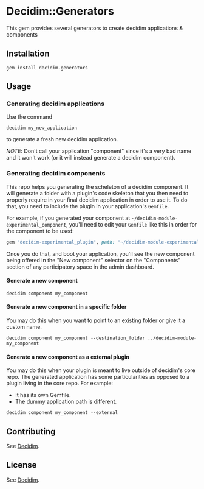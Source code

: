 # Decidim::Generators

This gem provides several generators to create decidim applications & components

## Installation

```console
gem install decidim-generators
```

## Usage

### Generating decidim applications

Use the command

```console
decidim my_new_application
```

to generate a fresh new decidim application.

_NOTE_: Don't call your application "component" since it's a very bad name and
it won't work (or it will instead generate a decidim component).

### Generating decidim components

This repo helps you generating the scheleton of a decidim component. It will
generate a folder with a plugin's code skeleton that you then need to properly
require in your final decidim application in order to use it. To do that, you
need to include the plugin in your application's `Gemfile`.

For example, if you generated your component at
`~/decidim-module-experimental_component`, you'll need to edit your `Gemfile` like
this in order for the component to be used:

```ruby
gem "decidim-experimental_plugin", path: "~/decidim-module-experimental_plugin"
```

Once you do that, and boot your application, you'll see the new component being
offered in the "New component" selector on the "Components" section of any
participatory space in the admin dashboard.

#### Generate a new component

```console
decidim component my_component
```

#### Generate a new component in a specific folder

You may do this when you want to point to an existing folder or give it a custom
name.

```console
decidim component my_component --destination_folder ../decidim-module-my_component
```

#### Generate a new component as a external plugin

You may do this when your plugin is meant to live outside of decidim's core
repo. The generated application has some particularities as opposed to a plugin
living in the core repo. For example:

* It has its own Gemfile.
* The dummy application path is different.

```console
decidim component my_component --external
```

## Contributing

See [Decidim](https://github.com/decidim/decidim).

## License

See [Decidim](https://github.com/decidim/decidim).
